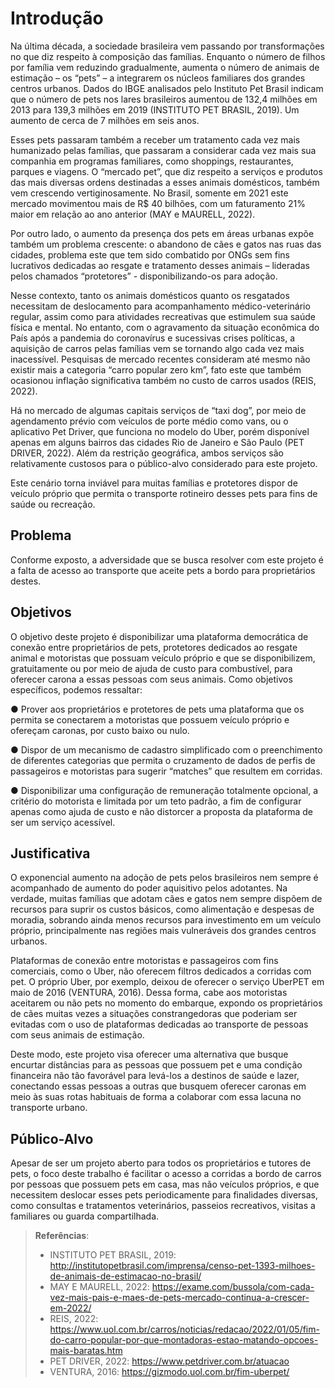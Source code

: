 # Introdução

Na última década, a sociedade brasileira vem passando por transformações no que diz respeito à composição das famílias. Enquanto o número de filhos por família vem reduzindo gradualmente, aumenta o número de animais de estimação – os “pets” – a integrarem os núcleos familiares dos grandes centros urbanos. Dados do IBGE analisados pelo Instituto Pet Brasil indicam que o número de pets nos lares brasileiros aumentou de 132,4 milhões em 2013 para 139,3 milhões em 2019 (INSTITUTO PET BRASIL, 2019). Um aumento de cerca de 7 milhões em seis anos.  

Esses pets passaram também a receber um tratamento cada vez mais humanizado pelas famílias, que passaram a considerar cada vez mais sua companhia em programas familiares, como shoppings, restaurantes, parques e viagens. O “mercado pet”, que diz respeito a serviços e produtos das mais diversas ordens destinadas a esses animais domésticos, também vem crescendo vertiginosamente. No Brasil, somente em 2021 este mercado movimentou mais de R$ 40 bilhões, com um faturamento 21% maior em relação ao ano anterior (MAY e MAURELL, 2022). 

Por outro lado, o aumento da presença dos pets em áreas urbanas expõe também um problema crescente: o abandono de cães e gatos nas ruas das cidades, problema este que tem sido combatido por ONGs sem fins lucrativos dedicadas ao resgate e tratamento desses animais – lideradas pelos chamados “protetores” - disponibilizando-os para adoção. 

Nesse contexto, tanto os animais domésticos quanto os resgatados necessitam de deslocamento para acompanhamento médico-veterinário regular, assim como para atividades recreativas que estimulem sua saúde física e mental. No entanto, com o agravamento da situação econômica do País após a pandemia do coronavírus e sucessivas crises políticas, a aquisição de carros pelas famílias vem se tornando algo cada vez mais inacessível. Pesquisas de mercado recentes consideram até mesmo não existir mais a categoria “carro popular zero km”, fato este que também ocasionou inflação significativa também no custo de carros usados (REIS, 2022). 

Há no mercado de algumas capitais serviços de “taxi dog”, por meio de agendamento prévio com veículos de porte médio como vans, ou o aplicativo Pet Driver, que funciona no modelo do Uber, porém disponível apenas em alguns bairros das cidades Rio de Janeiro e São Paulo (PET DRIVER, 2022). Além da restrição geográfica, ambos serviços são relativamente custosos para o público-alvo considerado para este projeto. 

Este cenário torna inviável para muitas famílias e protetores dispor de veículo próprio que permita o transporte rotineiro desses pets para fins de saúde ou recreação. 

## Problema

Conforme exposto, a adversidade que se busca resolver com este projeto é a falta de acesso ao transporte que aceite pets a bordo para proprietários destes. 

## Objetivos

O objetivo deste projeto é disponibilizar uma plataforma democrática de conexão entre proprietários de pets, protetores dedicados ao resgate animal e motoristas que possuam veículo próprio e que se disponibilizem, gratuitamente ou por meio de ajuda de custo para combustível, para oferecer carona a essas pessoas com seus animais. Como objetivos específicos, podemos ressaltar: 

● Prover aos proprietários e protetores de pets uma plataforma que os permita se conectarem a motoristas que possuem veículo próprio e ofereçam caronas, por custo baixo ou nulo. 

● Dispor de um mecanismo de cadastro simplificado com o preenchimento de diferentes categorias que permita o cruzamento de dados de perfis de passageiros e motoristas para sugerir “matches” que resultem em corridas. 

● Disponibilizar uma configuração de remuneração totalmente opcional, a critério do motorista e limitada por um teto padrão, a fim de configurar apenas como ajuda de custo e não distorcer a proposta da plataforma de ser um serviço acessível. 

## Justificativa

O exponencial aumento na adoção de pets pelos brasileiros nem sempre é acompanhado de aumento do poder aquisitivo pelos adotantes. Na verdade, muitas famílias que adotam cães e gatos nem sempre dispõem de recursos para suprir os custos básicos, como alimentação e despesas de moradia, sobrando ainda menos recursos para investimento em um veículo próprio, principalmente nas regiões mais vulneráveis dos grandes centros urbanos. 

Plataformas de conexão entre motoristas e passageiros com fins comerciais, como o Uber, não oferecem filtros dedicados a corridas com pet. O próprio Uber, por exemplo, deixou de oferecer o serviço UberPET em maio de 2016 (VENTURA, 2016). Dessa forma, cabe aos motoristas aceitarem ou não pets no momento do embarque, expondo os proprietários de cães muitas vezes a situações constrangedoras que poderiam ser evitadas com o uso de plataformas dedicadas ao transporte de pessoas com seus animais de estimação. 

Deste modo, este projeto visa oferecer uma alternativa que busque encurtar distâncias para as pessoas que possuem pet e uma condição financeira não tão favorável para levá-los a destinos de saúde e lazer, conectando essas pessoas a outras que busquem oferecer caronas em meio às suas rotas habituais de forma a colaborar com essa lacuna no transporte urbano. 

## Público-Alvo

Apesar de ser um projeto aberto para todos os proprietários e tutores de pets, o foco deste trabalho é facilitar o acesso a corridas a bordo de carros por pessoas que possuem pets em casa, mas não veículos próprios, e que necessitem deslocar esses pets periodicamente para finalidades diversas, como consultas e tratamentos veterinários, passeios recreativos, visitas a familiares ou guarda compartilhada. 

> **Referências**:
> - INSTITUTO PET BRASIL, 2019: http://institutopetbrasil.com/imprensa/censo-pet-1393-milhoes-de-animais-de-estimacao-no-brasil/ 
> - MAY E MAURELL, 2022: https://exame.com/bussola/com-cada-vez-mais-pais-e-maes-de-pets-mercado-continua-a-crescer-em-2022/  
> - REIS, 2022: https://www.uol.com.br/carros/noticias/redacao/2022/01/05/fim-do-carro-popular-por-que-montadoras-estao-matando-opcoes-mais-baratas.htm  
> - PET DRIVER, 2022: https://www.petdriver.com.br/atuacao 
> - VENTURA, 2016: https://gizmodo.uol.com.br/fim-uberpet/ 
